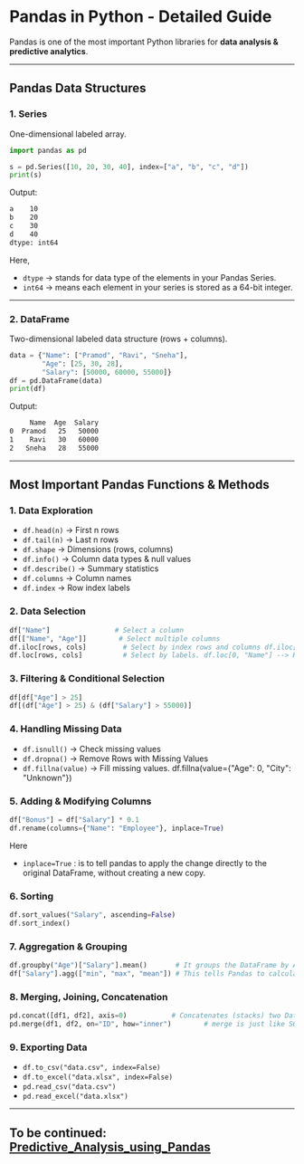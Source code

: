 # Pandas in Python - Detailed Guide

Pandas is one of the most important Python libraries for **data analysis
& predictive analytics**.

------------------------------------------------------------------------

## Pandas Data Structures

### 1. Series

One-dimensional labeled array.

``` python
import pandas as pd

s = pd.Series([10, 20, 30, 40], index=["a", "b", "c", "d"])
print(s)
```
Output:
```bash
a    10
b    20
c    30
d    40
dtype: int64
```
Here,
- `dtype` → stands for data type of the elements in your Pandas Series.
- `int64` → means each element in your series is stored as a 64-bit integer.

---
### 2. DataFrame

Two-dimensional labeled data structure (rows + columns).

``` python
data = {"Name": ["Pramod", "Ravi", "Sneha"],
        "Age": [25, 30, 28],
        "Salary": [50000, 60000, 55000]}
df = pd.DataFrame(data)
print(df)
```
Output:
```bash
     Name  Age  Salary
0  Pramod   25   50000
1    Ravi   30   60000
2   Sneha   28   55000
```
------------------------------------------------------------------------

## Most Important Pandas Functions & Methods

### 1. Data Exploration

-   `df.head(n)` → First n rows
-   `df.tail(n)` → Last n rows
-   `df.shape` → Dimensions (rows, columns)
-   `df.info()` → Column data types & null values
-   `df.describe()` → Summary statistics
-   `df.columns` → Column names
-   `df.index` → Row index labels

### 2. Data Selection

``` python
df["Name"]                # Select a column
df[["Name", "Age"]]        # Select multiple columns
df.iloc[rows, cols]         # Select by index rows and columns df.iloc[0,1] 0th Row and 1st column, df.iloc[0:2, 1:3] 0 to 1 row and 1 to 2 column.
df.loc[rows, cols]          # Select by labels. df.loc[0, "Name"] --> Row label 0, column "Name" → Alice
```

### 3. Filtering & Conditional Selection

``` python
df[df["Age"] > 25]
df[(df["Age"] > 25) & (df["Salary"] > 55000)]
```

### 4. Handling Missing Data

-   `df.isnull()` → Check missing values
-   `df.dropna()` → Remove Rows with Missing Values
-   `df.fillna(value)` → Fill missing values. df.fillna(value={"Age": 0, "City": "Unknown"})

### 5. Adding & Modifying Columns

``` python
df["Bonus"] = df["Salary"] * 0.1
df.rename(columns={"Name": "Employee"}, inplace=True)
```
Here
- `inplace=True` : is to tell pandas to apply the change directly to the original DataFrame, without creating a new copy.
### 6. Sorting

``` python
df.sort_values("Salary", ascending=False)
df.sort_index()
```

### 7. Aggregation & Grouping

``` python
df.groupby("Age")["Salary"].mean()       # It groups the DataFrame by Age and then calculates the average Salary for each age group.
df["Salary"].agg(["min", "max", "mean"]) # This tells Pandas to calculate the minimum, maximum, and average of the Salary column.
```

### 8. Merging, Joining, Concatenation

``` python
pd.concat([df1, df2], axis=0)           # Concatenates (stacks) two DataFrames on top of each other (row-wise, since axis=0).
pd.merge(df1, df2, on="ID", how="inner")        # merge is just like SQL JOIN.
```

### 9. Exporting Data

-   `df.to_csv("data.csv", index=False)`
-   `df.to_excel("data.xlsx", index=False)`
-   `pd.read_csv("data.csv")`
-   `pd.read_excel("data.xlsx")`

------------------------------------------------------------------------

## To be continued: [Predictive_Analysis_using_Pandas](Predictive_Analysis_using_Pandas.md)